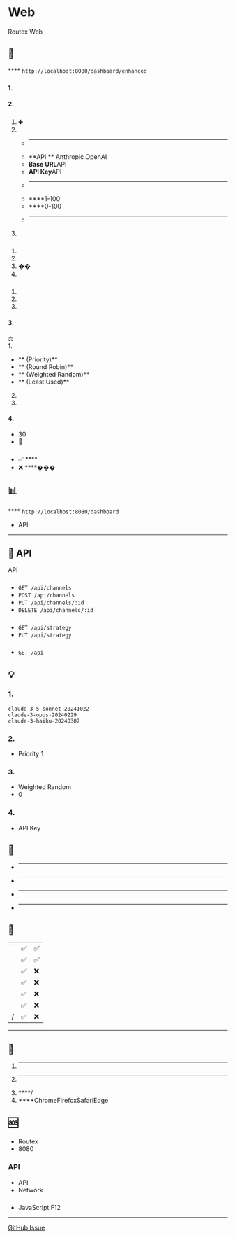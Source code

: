 # Web 

Routex  Web 

## 🚀 

**** `http://localhost:8080/dashboard/enhanced`

### 

#### 1.
#### 2. 

##### 
1.  ➕  
2. 
   - ****
   - **API ** Anthropic  OpenAI
   - **Base URL**API 
   - **API Key**API 
   - ****
   - ****1-100
   - ****0-100
   - ****
3.   

##### 
1. 
2.   
3. ��
4.   

#####
##### 
1.   
2.  
3. 

#### 3. 

 ⚖️  
1. 
   - ** (Priority)**
   - ** (Round Robin)**
   - ** (Weighted Random)**
   - ** (Least Used)**
2.   
3. 

#### 4. 
-  30 
-  🔄  

### 

- ✅ ****
- ❌ ****���

## 📊 

**** `http://localhost:8080/dashboard`
- API 

**** 

## 🔧 API 

 API 

### 
- `GET /api/channels`
- `POST /api/channels`
- `PUT /api/channels/:id`
- `DELETE /api/channels/:id`
### 
- `GET /api/strategy`
- `PUT /api/strategy`
### 
- `GET /api`
## 💡 

### 1. 

```
claude-3-5-sonnet-20241022
claude-3-opus-20240229
claude-3-haiku-20240307
```

### 2. 
-  Priority  1
### 3. 
-  Weighted Random
-  0 

### 4. 
- API Key
## 🎨 

- ****
- ****
- ****
- ****

## 🔄 

|  |  |  |
|------|--------|--------|
|  | ✅ | ✅ |
|  | ✅ | ✅ |
|  | ✅ | ❌ |
|  | ✅ | ❌ |
|  | ✅ | ❌ |
|  | ✅ | ❌ |
| / | ✅ | ❌ |

**** 

## 📝 

1. ****
2. ****
3. ****/
4. ****ChromeFirefoxSafariEdge

## 🆘 

### 
-  Routex 
-  8080
### API
-  API 
-  Network 

###
-  JavaScript F12
---

 [GitHub Issue](https://github.com/dctx-team/Routex/issues)
